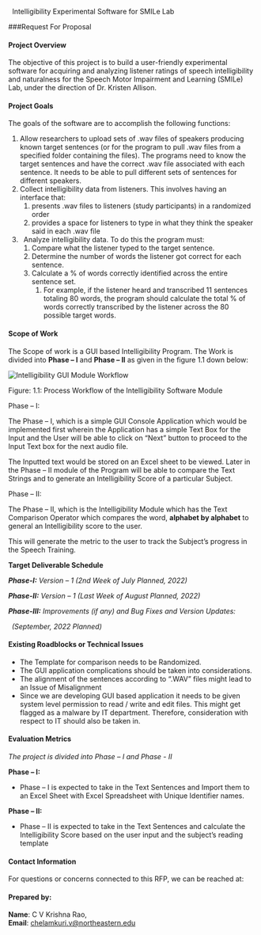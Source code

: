 &nbsp; Intelligibility Experimental Software for SMILe Lab

###Request For Proposal


#### **Project Overview**

The objective of this project is to build a user-friendly experimental software for acquiring and analyzing listener ratings of speech intelligibility and naturalness for the Speech Motor Impairment and Learning (SMILe) Lab, under the direction of Dr. Kristen Allison.

#### **Project Goals**

The goals of the software are to accomplish the following functions:

1. Allow researchers to upload sets of .wav files of speakers producing known target sentences (or for the program to pull .wav files from a specified folder containing the files). The programs need to know the target sentences and have the correct .wav file associated with each sentence. It needs to be able to pull different sets of sentences for different speakers.
1. Collect intelligibility data from listeners. This involves having an interface that:
   1. presents .wav files to listeners (study participants) in a randomized order
   1. provides a space for listeners to type in what they think the speaker said in each .wav file
1. ` `Analyze intelligibility data. To do this the program must:
   1. Compare what the listener typed to the target sentence.
   1. Determine the number of words the listener got correct for each sentence.
   1. Calculate a % of words correctly identified across the entire sentence set. 
      1. For example, if the listener heard and transcribed 11 sentences totaling 80 words, the program should calculate the total % of words correctly transcribed by the listener across the 80 possible target words. 



#### **Scope of Work**

The Scope of work is a GUI based Intelligibility Program. The Work is divided into **Phase – I** and **Phase – II** as given in the figure 1.1 down below:

![Intelligibility GUI Module Workflow](Logo/software_workflow.png)

Figure: 1.1: Process Workflow of the Intelligibility Software Module

Phase – I:

The Phase – I, which is a simple GUI Console Application which would be implemented first wherein the Application has a simple Text Box for the Input and the User will be able to click on “Next” button to proceed to the Input Text box for the next audio file. 

The Inputted text would be stored on an Excel sheet to be viewed. Later in the Phase – II module of the Program will be able to compare the Text Strings and to generate an Intelligibility Score of a particular Subject.


Phase – II:

The Phase – II, which is the Intelligibility Module which has the Text Comparison Operator which compares the word, **alphabet by alphabet** to general an Intelligibility score to the user.

This will generate the metric to the user to track the Subject’s progress in the Speech Training.

**Target Deliverable Schedule**

***Phase-I:** Version – 1 (2nd Week of July Planned, 2022)*<br>

***Phase-II:** Version – 1 (Last Week of August Planned, 2022)*<br>

***Phase-III:** Improvements (if any) and Bug Fixes and Version Updates:*

` `*(September, 2022 Planned)*







#### **Existing Roadblocks or Technical Issues**

- The Template for comparison needs to be Randomized.
- The GUI application complications should be taken into considerations.
- The alignment of the sentences according to “.WAV” files might lead to an Issue of Misalignment
- Since we are developing GUI based application it needs to be given system level permission to read / write and edit files. This might get flagged as a malware by IT department. Therefore, consideration with respect to IT should also be taken in.

#### **Evaluation Metrics**

*The project is divided into Phase – I and Phase - II*

**Phase – I:**

- Phase – I is expected to take in the Text Sentences and Import them to an Excel Sheet with Excel Spreadsheet with Unique Identifier names.

**Phase – II:**

- Phase – II is expected to take in the Text Sentences and calculate the Intelligibility Score based on the user input and the subject’s reading template


#### **Contact Information**

For questions or concerns connected to this RFP, we can be reached at:<br>

#### Prepared by:
**Name**: C V Krishna Rao, <BR>
**Email**: chelamkuri.v@northeastern.edu